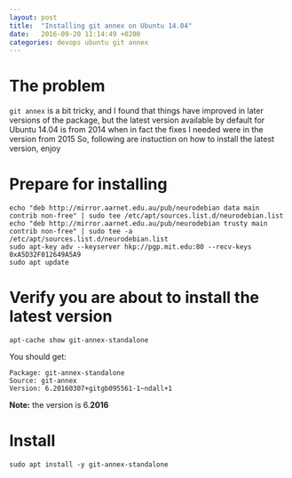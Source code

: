```yaml
---
layout: post
title:  "Installing git annex on Ubuntu 14.04"
date:   2016-09-20 11:14:49 +0200
categories: devops ubuntu git annex
---
```


# The problem

`git annex` is a bit tricky, and I found that things have improved in later versions of the package, but the latest version available by default for Ubuntu 14.04 is from 2014 when in fact the fixes I needed were in the version from 2015
So, following are instuction on how to install the latest version, enjoy 

# Prepare for installing

    echo "deb http://mirror.aarnet.edu.au/pub/neurodebian data main contrib non-free" | sudo tee /etc/apt/sources.list.d/neurodebian.list
    echo "deb http://mirror.aarnet.edu.au/pub/neurodebian trusty main contrib non-free" | sudo tee -a /etc/apt/sources.list.d/neurodebian.list 
    sudo apt-key adv --keyserver hkp://pgp.mit.edu:80 --recv-keys 0xA5D32F012649A5A9
    sudo apt update

# Verify you are about to install the latest version

    apt-cache show git-annex-standalone

You should get:

    Package: git-annex-standalone
    Source: git-annex
    Version: 6.20160307+gitgb095561-1~ndall+1

**Note:** the version is 6.**2016**

# Install 

    sudo apt install -y git-annex-standalone
